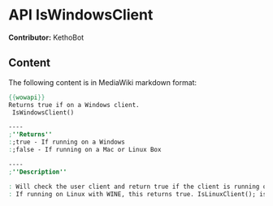 # API IsWindowsClient

**Contributor:** KethoBot

## Content

The following content is in MediaWiki markdown format:

```mediawiki
{{wowapi}}
Returns true if on a Windows client.
 IsWindowsClient()

----
;''Returns''
:;true - If running on a Windows
:;false - If running on a Mac or Linux Box

----
;''Description''

: Will check the user client and return true if the client is running on a Windows system.
: If running on Linux with WINE, this returns true. IsLinuxClient(); is a relic from the World of Warcraft beta when there was a Linux client available.
```